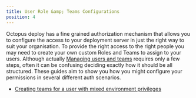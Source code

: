 ```yaml
---
title: User Role &amp; Teams Configurations
position: 4
---
```



Octopus deploy has a fine grained authorization mechanism that allows you to configure the access to your deployment server in just the right way to suit your organisation. To provide the right access to the right people you may need to create your own custom Roles and Teams to assign to your users. Although actually [Managing users and teams](/docs/home/administration/managing-users-and-teams.md) requires only a few steps, often it can be confusing deciding exactly how it should be all structured. These guides aim to show you how you might configure your permissions in several different auth scenarios.


- [Creating teams for a user with mixed environment privileges](/docs/home/guides/user-role-&-teams-configurations/creating-teams-for-a-user-with-mixed-environment-privileges.md)
